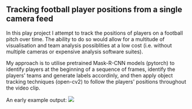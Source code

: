 ## Tracking football player positions from a single camera feed
In this play project I attempt to track the positions of players on a football pitch over time. The ability to do so would allow for a multitude of visualisation and team analysis possiblities at a low cost (i.e. without multiple cameras or expensive analysis software suites).

My approach is to utilise pretrained Mask-R-CNN models (pytorch) to identify players at the beginning of a sequence of frames, identify the players' teams and generate labels accordinly, and then apply object tracking techniques (open-cv2) to follow the players' positions throughout the video clip.


An early example output:
![](https://github.com/daniel-macrae/Football-Tracking/blob/main/output_gif.gif)
